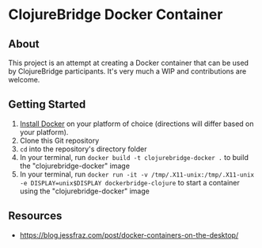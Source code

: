 # ClojureBridge Docker Container

## About
This project is an attempt at creating a Docker container that can be used by
ClojureBridge participants. It's very much a WIP and contributions are welcome.

## Getting Started
1. [Install Docker](https://docs.docker.com/) on your platform of choice
(directions will differ based on your platform).
2. Clone this Git repository
3. `cd` into the repository's directory folder
4. In your terminal, run `docker build -t clojurebridge-docker .` to build the "clojurebridge-docker" image
5. In your terminal, run `docker run -it -v /tmp/.X11-unix:/tmp/.X11-unix -e DISPLAY=unix$DISPLAY dockerbridge-clojure` to start a container using the "clojurebridge-docker" image

## Resources
- https://blog.jessfraz.com/post/docker-containers-on-the-desktop/
